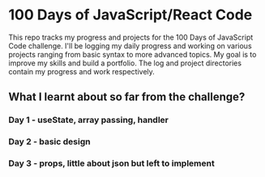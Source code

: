 # 100 Days of JavaScript/React Code
This repo tracks my progress and projects for the 100 Days of JavaScript Code challenge. I'll be logging my daily progress and working on various projects ranging from basic syntax to more advanced topics. My goal is to improve my skills and build a portfolio. The log and project directories contain my progress and work respectively.

## What I learnt about so far from the challenge?
### Day 1 - useState, array passing, handler
### Day 2 - basic design
### Day 3 - props, little about json but left to implement
